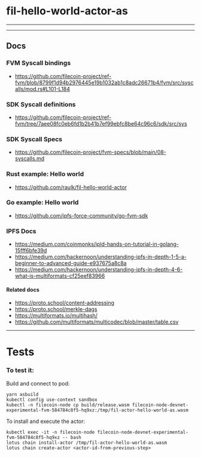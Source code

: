 # fil-hello-world-actor-as

---
---

## Docs 

### FVM Syscall bindings

- https://github.com/filecoin-project/ref-fvm/blob/8799f1d94b2976445e19b1032ab1c8adc26671b4/fvm/src/syscalls/mod.rs#L101-L184

### SDK Syscall definitions

- https://github.com/filecoin-project/ref-fvm/tree/7aee08fc0eb6fd1b2b41b7ef99ebfc8be64c96c6/sdk/src/sys

### SDK Syscall Specs

- https://github.com/filecoin-project/fvm-specs/blob/main/08-syscalls.md

### Rust example: Hello world

- https://github.com/raulk/fil-hello-world-actor

### Go example: Hello world

- https://github.com/ipfs-force-community/go-fvm-sdk

### IPFS Docs
- https://medium.com/coinmonks/ipld-hands-on-tutorial-in-golang-15fff6bfe39d
- https://medium.com/hackernoon/understanding-ipfs-in-depth-1-5-a-beginner-to-advanced-guide-e937675a8c8a
- https://medium.com/hackernoon/understanding-ipfs-in-depth-4-6-what-is-multiformats-cf25eef83966

#### Related docs
- https://proto.school/content-addressing
- https://proto.school/merkle-dags
- https://multiformats.io/multihash/
- https://github.com/multiformats/multicodec/blob/master/table.csv


---

# Tests 

### To test it:

Build and connect to pod:
```
yarn asbuild
kubectl config use-context sandbox
kubectl -n filecoin-node cp build/release.wasm filecoin-node-devnet-experimental-fvm-584784c8f5-hq9xz:/tmp/fil-actor-hello-world-as.wasm
```

To install and execute the actor:
```
kubectl exec -it -n filecoin-node filecoin-node-devnet-experimental-fvm-584784c8f5-hq9xz -- bash
lotus chain install-actor /tmp/fil-actor-hello-world-as.wasm
lotus chain create-actor <actor-id-from-previous-step>
```
